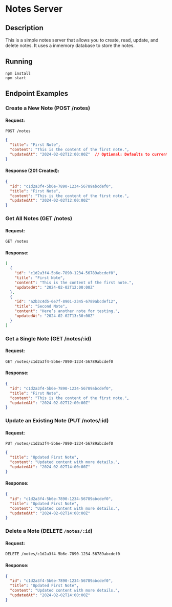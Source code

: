 # Notes Server

## Description

This is a simple notes server that allows you to create, read, update, and delete notes. It uses a inmemory database to store the notes.

## Running

```
npm install
npm start
```

## Endpoint Examples

### Create a New Note (POST /notes)

#### Request:

`POST /notes`

```json
{
  "title": "First Note",
  "content": "This is the content of the first note.",
  "updatedAt": "2024-02-02T12:00:00Z"  // Optional: Defaults to current time if omitted
}
```

#### Response (201 Created):

```json
{
  "id": "c1d2a3f4-5b6e-7890-1234-56789abcdef0",
  "title": "First Note",
  "content": "This is the content of the first note.",
  "updatedAt": "2024-02-02T12:00:00Z"
}
```

### Get All Notes (GET /notes)

#### Request:

`GET /notes`

#### Response:

```json
[
  {
    "id": "c1d2a3f4-5b6e-7890-1234-56789abcdef0",
    "title": "First Note",
    "content": "This is the content of the first note.",
    "updatedAt": "2024-02-02T12:00:00Z"
  },
  {
    "id": "a2b3c4d5-6e7f-8901-2345-6789abcdef12",
    "title": "Second Note",
    "content": "Here’s another note for testing.",
    "updatedAt": "2024-02-02T13:30:00Z"
  }
]
```

### Get a Single Note (GET /notes/:id)

#### Request:

`GET /notes/c1d2a3f4-5b6e-7890-1234-56789abcdef0`

#### Response:

```json
{
  "id": "c1d2a3f4-5b6e-7890-1234-56789abcdef0",
  "title": "First Note",
  "content": "This is the content of the first note.",
  "updatedAt": "2024-02-02T12:00:00Z"
}
```

### Update an Existing Note (PUT /notes/:id)

#### Request:

`PUT /notes/c1d2a3f4-5b6e-7890-1234-56789abcdef0`

```json
{
  "title": "Updated First Note",
  "content": "Updated content with more details.",
  "updatedAt": "2024-02-02T14:00:00Z"
}
```

#### Response:
```json
{
  "id": "c1d2a3f4-5b6e-7890-1234-56789abcdef0",
  "title": "Updated First Note",
  "content": "Updated content with more details.",
  "updatedAt": "2024-02-02T14:00:00Z"
}
```

### Delete a Note (DELETE `/notes/:id`)

#### Request:
`DELETE /notes/c1d2a3f4-5b6e-7890-1234-56789abcdef0`

#### Response:
```json
{
  "id": "c1d2a3f4-5b6e-7890-1234-56789abcdef0",
  "title": "Updated First Note",
  "content": "Updated content with more details.",
  "updatedAt": "2024-02-02T14:00:00Z"
}
```